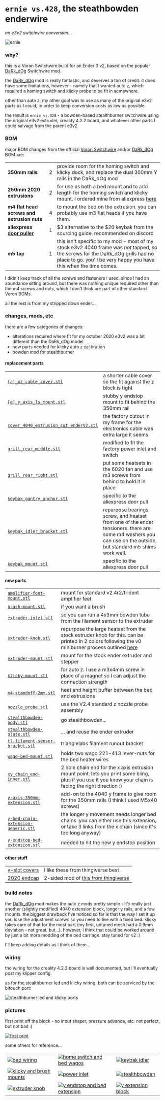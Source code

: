 # `ernie vs.428`, the steathbowden enderwire

*an e3v2 switchwire conversion...*

![ernie](./images/ernie.jpg)


### why?

this is a Voron Switchwire build for an Ender 3 v2, based on the popular [DaRk_dOg](https://github.com/boubounokefalos/Ender_SW) Switchwire mod.

the [DaRk_dOg](https://github.com/boubounokefalos/Ender_SW) mod is really fantastic, and deserves a ton of credit.  it does have some limitations, however - namely that I wanted auto z, which required a homing switch and klicky probe to be fit in somewhere.  

other than auto z, my other goal was to use as many of the original e3v2 parts as I could, in order to keep conversion costs as low as possible.

the result is `ernie vs.428` - a bowden-based stealthburner switchwire using the original e3v2 extruder, creality 4.2.2 board, and whatever other parts I could salvage from the parent e3v2.

### BOM

major BOM changes from the official [Voron Switchwire](https://vorondesign.com/voron_switchwire) and/or [DaRk_dOg](https://github.com/boubounokefalos/Ender_SW/wiki/Custom-Bom) BOM are:

| | | |
| :--- | :--- | :--- |
| **350mm rails** | 2 | provide room for the homing switch and klicky dock, and replace the dual 300mm Y rails in the DaRk_dOg mod |
| **250mm 2020 extrusions** | 2 | for use as both a bed mount and to add length for the homing switch and klicky mount.  I ordered mine from aliexpress [here](https://www.aliexpress.com/item/2255799859462895.html) |
| **m4 flat head screws and extrusion nuts** | 4 | to mount the bed on the extrusion.  you can probably use m3 flat heads if you have them. |
| **aliexpress [door puller](https://www.aliexpress.com/item/2255801159810332.html)** | 1 | $3 alternative to the $20 keybak from the sourcing guide, recommended on discord |
| **m5 tap** | 1 | this isn't specific to my mod - most of my stock e3v2 4040 frame was *not* tapped, so the screws for the DaRk_dOg grills had no place to go.  you'll be very happy you have this when the time comes. |

I didn't keep track of all the screws and fasteners I used, since I had an abundance sitting around, but there was nothing unique required other than the m4 screws and nuts, which I don't think are part of other standard Voron BOMs.

all the rest is from my stripped down ender...


### changes, mods, etc

there are a few categories of changes:

- alterations required where fit for my october 2020 e3v2 was a bit different than the DaRk_dOg model
- new parts needed for klicky auto z calibration
- bowden mod for stealthburner


#### replacement parts

| | |
| :--- | :--- |
| [`[a]_xz_cable_cover.stl`](stl/replacements/[a]_xz_cable_cover.stl)| a shorter cable cover so the fit against the z block is tight |
| [`[a]_y_axis_ls_mount.stl`](stl/replacements/[a]_y_axis_ls_mount.stl)| stubby y endstop mount to fit behind the 350mm rail |
| [`cover_4040_extrusion_cut_enderV2.stl`](stl/replacements/cover_4040_extrusion_cut_enderV2.stl)| the factory cutout in my frame for the electronics cable was extra large it seems |
| [`grill_rear_middle.stl`](stl/replacements/grill_rear_middle.stl)| modified to fit the factory power inlet and switch |
| [`grill_rear_right.stl`](stl/replacements/grill_rear_right.stl)| put some heatsets in the 6020 fan and use m3 screws from behind to hold it in place |
| [`keybak_gantry_anchor.stl`](stl/replacements/keybak_gantry_anchor.stl)| specific to the aliexpress door pull |
| [`keybak_idler_bracket.stl`](stl/replacements/keybak_idler_bracket.stl)| repurpose bearings, screw, and heatset from one of the ender tensioners.  there are some m4 washers you can use on the outside, but standard m5 shims work well. |
| [`keybak_mount.stl`](stl/replacements/keybak_mount.stl)| specific to the aliexpress door pull |

#### new parts

| | |
| :--- | :--- |
| [`amplifier-foot-mount.stl`](stl/new/amplifier-foot-mount.stl)| mount for standard v2.4r2/trident amplifier feet |
| [`brush-mount.stl`](stl/new/brush-mount.stl)| if you want a brush |
| [`extruder-inlet.stl`](stl/new/extruder-inlet.stl)| so you can run a 4x3mm bowden tube from the filament sensor to the extruder |
| [`extruder-knob.stl`](stl/new/extruder-knob.stl)| repurpose the large heatset from the stock extruder knob for this.  can be printed in 2 colors following the v0 miniburner process outlined [here](https://imgur.com/a/FDyniIr) |
| [`extruder-mount.stl`](stl/new/extruder-mount.stl)| mount for the stock ender extruder and stepper |
| [`klicky-mount.stl`](stl/new/klicky-mount.stl)| for auto z.  I use a m3x4mm screw in place of a magnet so I can adjust the connection strength |
| [`m4-standoff-2mm.stl`](stl/new/m4-standoff-2mm.stl)| heat and height buffer between the bed and extrusions |
| [`nozzle_probe.stl`](https://github.com/VoronDesign/Voron-2/blob/Voron2.4/STLs/Z_Endstop/nozzle_probe.stl)| use the V2.4 standard z nozzle probe assembly |
| [`stealthbowden-body.stl`](stl/new/stealthbowden-body.stl) | go stealthbowden... |
| [`stealthbowden-plate.stl`](stl/new/stealthbowden-plate.stl)| ... and reuse the ender extruder  |
| [`tl-filament-sensor-bracket.stl`](stl/new/tl-filament-sensor-bracket.stl)| trianglelabs filament runout bracket |
| [`wago-bed-mount.stl`](stl/new/wago-bed-mount.stl)| holds two wago 221-413 lever-nuts for the bed heater wires |
| [`xy_chain_end-inner.stl`](stl/new/xy_chain_end-inner.stl) | 2 hole chain end for the x axis extrusion mount point.  lets you print some bling, plus if you use it you know your chain is facing the right direction :) |
| [`y-axis-350mm-extension.stl`](stl/new/y-axis-350mm-extension.stl)| add-on to the 4040 y frame to give room for the 350mm rails (I think I used M5x40 screws) |
| [`y-bed-chain-extension-generic.stl`](stl/new/y-bed-chain-extension-generic.stl)| the longer y movement needs longer bed chains.  you can either use this extension, or take 3 links from the x chain (since it's too long anyway) |
| [`y-endstop-bed-extension.stl`](stl/new/y-endstop-bed-extension.stl)| needed to hit the new y endstop position |

#### other stuff

| | |
| :--- | :--- |
| [v-slot covers](https://www.thingiverse.com/thing:4681157)| I like these from thingiverse best |
| [2020 endcap](stl/new/2020-endcap.stl)| 2-sided mod of [this from thingiverse](https://www.thingiverse.com/thing:813368) |


### build notes

the [DaRk_dOg](https://github.com/boubounokefalos/Ender_SW) mod makes the auto z mods pretty simple - it's really just another (slightly modified) 4040 extension block, longer y rails, and a few mounts.  the biggest drawback I've noticed so far is that the way I set it up you lose the adjustment screws so you need to live with a fixed bed.  klicky takes care of that for the most part (my first, untuned mesh had a 0.9mm deviation - not great, but...).  however, I think that could be worked around by just a bit more modding of the bed carriage.  stay tuned for v2 :)

I'll keep adding details as I think of them...


### wiring

the wiring for the creality 4.2.2 board is well documented, but I'll eventually post my klipper config.

as for the stealthburner led and klicky wiring, both can be serviced by the bltouch port:

![stealthburner led and klicky ports](./images/bltouch-port.png)


### pictures

first print off the block - no input shaper, pressure advance, etc.  not perfect, but not bad :)

[![first print](./images/first-print-main.jpg)](./images/first-print.jpg)

some others for reference...

| | | |
| :--- | :--- | :--- |
| [![bed wiring](./images/thumbs/bed-wiring.jpg)](./images/bed-wiring.jpg) | [![home switch and bed wagos](./images/thumbs/home-switch+bed-wagos.jpg)](./images/home-switch+bed-wagos.jpg) | [![keybak idler](./images/thumbs/keybak-idler.jpg)](./images/keybak-idler.jpg) |
| [![klicky and brush mounts](./images/thumbs/klicky+brush.jpg)](./images/klicky+brush.jpg) | [![power inlet](./images/thumbs/power.jpg)](./images/power.jpg) | [![stealthbowden](./images/thumbs/stealthbowden.jpg)](./images/stealthbowden..jpg) |
| [![extruder knob](./images/thumbs/extruder-knob.jpg)](./images/extruder-knob.jpg) | [![y endstop and bed extension](./images/thumbs/y-endstop.jpg)](./images/y-endstop.jpg) | [![y extension block](./images/thumbs/y-extension-block.jpg)](./images/y-extension-block.jpg)
